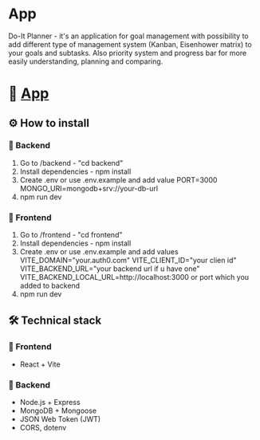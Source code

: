 # App
Do-It Planner - it's an application for goal management with possibility to add different type of management system (Kanban, Eisenhower matrix) to your goals and subtasks.
Also priority system and progress bar for more easily understanding, planning and comparing.
# 🔗 [App](https://do-it-planner.vercel.app)  

## ⚙️ How to install

### 🔧 Backend
1. Go to /backend - "cd backend"
2. Install dependencies - npm install
3. Create .env or use .env.example and add value
    PORT=3000
    MONGO_URI=mongodb+srv://your-db-url
4. npm run dev

### 🎨 Frontend 
1. Go to /frontend - "cd frontend"
2. Install dependencies - npm install
3. Create .env or use .env.example and add values
  VITE_DOMAIN="your.auth0.com"
  VITE_CLIENT_ID="your clien id"
  VITE_BACKEND_URL="your backend url if u have one"
  VITE_BACKEND_LOCAL_URL=http://localhost:3000 or port which you added to backend
4. npm run dev 

## 🛠 Technical stack

### 🎨 Frontend
- React + Vite

### 🔧 Backend
- Node.js + Express
- MongoDB + Mongoose
- JSON Web Token (JWT)
- CORS, dotenv



